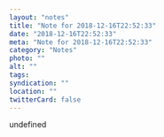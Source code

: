 ```yaml
---
layout: "notes"
title: "Note for 2018-12-16T22:52:33"
date: "2018-12-16T22:52:33"
meta: "Note for 2018-12-16T22:52:33"
category: "Notes"
photo: ""
alt: ""
tags:
syndication: ""
location: ""
twitterCard: false
---
```

undefined
